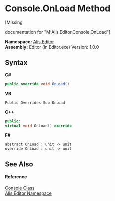 # Console.OnLoad Method 
 

\[Missing <summary> documentation for "M:Alis.Editor.Console.OnLoad"\]

**Namespace:**&nbsp;<a href="b150ade4-39de-a232-5f06-d3cdc1b2c538">Alis.Editor</a><br />**Assembly:**&nbsp;Editor (in Editor.exe) Version: 1.0.0

## Syntax

**C#**<br />
``` C#
public override void OnLoad()
```

**VB**<br />
``` VB
Public Overrides Sub OnLoad
```

**C++**<br />
``` C++
public:
virtual void OnLoad() override
```

**F#**<br />
``` F#
abstract OnLoad : unit -> unit 
override OnLoad : unit -> unit 
```


## See Also


#### Reference
<a href="1b49d593-56e1-26b5-88a8-1c9505524459">Console Class</a><br /><a href="b150ade4-39de-a232-5f06-d3cdc1b2c538">Alis.Editor Namespace</a><br />